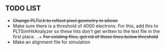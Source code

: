 ## TODO LIST

+ ~~Change PLTU.h to reflect pixel geometry in silicon~~
+ Make sure there is a threshold of 4000 electrons.  For this, add this to PLTSimHitAnalyzer so these hits don't get written to the text file in the first place.
..+ ~~For existing files, get rid of those lines below threshold~~
+ Make an alignment file for simulation
